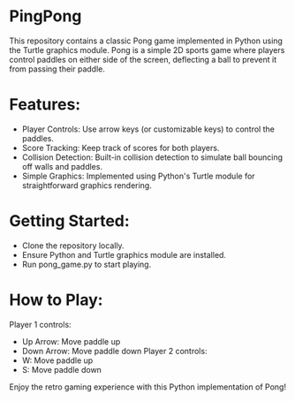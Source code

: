 # PingPong
This repository contains a classic Pong game implemented in Python using the Turtle graphics module. 
Pong is a simple 2D sports game where players control paddles on either side of the screen, deflecting a ball to prevent it from passing their paddle.

# Features:
- Player Controls: Use arrow keys (or customizable keys) to control the paddles.
- Score Tracking: Keep track of scores for both players.
- Collision Detection: Built-in collision detection to simulate ball bouncing off walls and paddles.
- Simple Graphics: Implemented using Python's Turtle module for straightforward graphics rendering.

# Getting Started:
- Clone the repository locally.
- Ensure Python and Turtle graphics module are installed.
- Run pong_game.py to start playing.

# How to Play:
Player 1 controls:
- Up Arrow: Move paddle up
- Down Arrow: Move paddle down
Player 2 controls:
- W: Move paddle up
- S: Move paddle down

Enjoy the retro gaming experience with this Python implementation of Pong!
